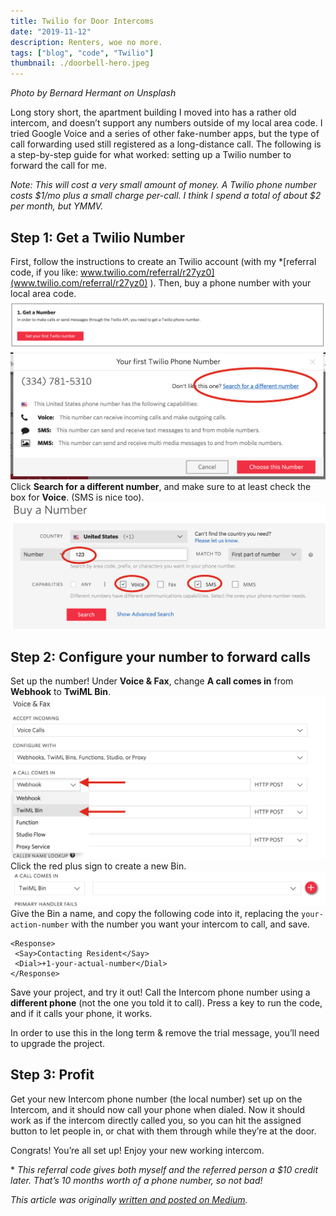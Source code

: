 ```yaml
---
title: Twilio for Door Intercoms
date: "2019-11-12"
description: Renters, woe no more.
tags: ["blog", "code", "Twilio"]
thumbnail: ./doorbell-hero.jpeg
---
```

*Photo by Bernard Hermant on Unsplash*

Long story short, the apartment building I moved into has a rather old intercom, and doesn’t support any numbers outside of my local area code. I tried Google Voice and a series of other fake-number apps, but the type of call forwarding used still registered as a long-distance call. The following is a step-by-step guide for what worked: setting up a Twilio number to forward the call for me.

*Note: This will cost a very small amount of money. A Twilio phone number costs $1/mo plus a small charge per-call. I think I spend a total of about $2 per month, but YMMV.*

## Step 1: Get a Twilio Number
First, follow the instructions to create an Twilio account (with my \*[referral code, if you like: www.twilio.com/referral/r27yz0](www.twilio.com/referral/r27yz0) ). Then, buy a phone number with your local area code.
![Step 1: Get a Number](./step1-getnumber.png)
![Step 1a: Get a Number](./step1a-getnumber.png)
Click **Search for a different number**, and make sure to at least check the box for **Voice**. (SMS is nice too).
![Step 1b: Buy Number](./step1b-buynumber.png)
## Step 2: Configure your number to forward calls
Set up the number! Under **Voice & Fax**, change **A call comes in** from **Webhook** to **TwiML Bin**.
![Step 2: Configure Number](./step2-configurenumber.png)
Click the red plus sign to create a new Bin.
![Step 2: Create Bin](./step2a.png)
Give the Bin a name, and copy the following code into it, replacing the `your-action-number` with the number you want your intercom to call, and save.
```
<Response>
 <Say>Contacting Resident</Say>
 <Dial>+1-your-actual-number</Dial>
</Response>
```
Save your project, and try it out! Call the Intercom phone number using a **different phone** (not the one you told it to call). Press a key to run the code, and if it calls your phone, it works.

In order to use this in the long term & remove the trial message, you’ll need to upgrade the project.
## Step 3: Profit
Get your new Intercom phone number (the local number) set up on the Intercom, and it should now call your phone when dialed. Now it should work as if the intercom directly called you, so you can hit the assigned button to let people in, or chat with them through while they’re at the door.

Congrats! You’re all set up! Enjoy your new working intercom.

\* *This referral code gives both myself and the referred person a $10 credit later. That’s 10 months worth of a phone number, so not bad!*

*This article was originally [written and posted on Medium](https://medium.com/@leia.write/twilio-for-door-intercoms-b43416ddd69b).*

